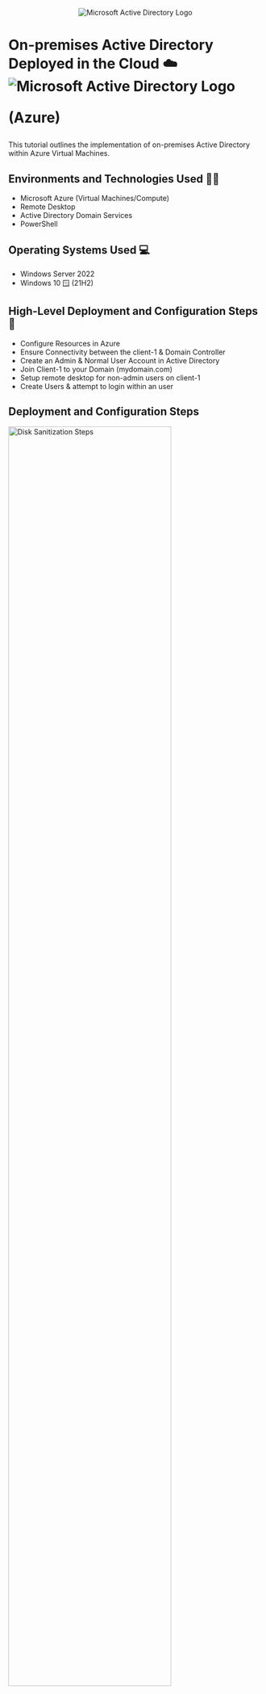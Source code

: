 <p align="center">
<img src="https://user-images.githubusercontent.com/123595654/219353683-95266159-08a0-4165-a5ed-cb9487a0670a.gif" alt="Microsoft Active Directory Logo"/>
</p>

<h1>On-premises Active Directory Deployed in the Cloud ☁️  

<img src="https://user-images.githubusercontent.com/123595654/219356229-2859fb38-37ec-4593-9705-9cd05bcc8a53.gif" alt="Microsoft Active Directory Logo"/>
</p>

(Azure)</h1>
This tutorial outlines the implementation of on-premises Active Directory within Azure Virtual Machines.<br />


<h2>Environments and Technologies Used 🧑‍💻</h2>

- Microsoft Azure (Virtual Machines/Compute)
- Remote Desktop
- Active Directory Domain Services
- PowerShell

<h2>Operating Systems Used  💻 </h2>

- Windows Server 2022
- Windows 10 🪟 (21H2)

<h2>High-Level Deployment and Configuration Steps 📝</h2>

- Configure Resources in Azure 
- Ensure Connectivity between the client-1 & Domain Controller 
- Create an Admin & Normal User Account in Active Directory 
- Join Client-1 to your Domain (mydomain.com)
- Setup remote desktop for non-admin users on client-1
- Create Users & attempt to login within an user 

<h2>Deployment and Configuration Steps</h2>

<p>
<img src="https://i.imgur.com/yyQUwSx.png" height="80%" width="80%" alt="Disk Sanitization Steps"/>
</p>
<p>
Configure Resources in Azure 

Create two VMs inside of Azure, One named the Domain Controller or (DC-1) operating on (Windows Server 2022) & the other virtual machine named, “Client-1” operating on (Windows 10). 

By doing this we will first create a resource group. Scroll upwards to the, "create resource group" tab or simply type it in the search bar. Once created, name the resource group, review it, and finalize it. When done scroll to, "create a virtual machine." Next, create the virtual machine and name it, "DC-1." Click the, "Plus" (+) button under, "Virtual machines" and fill out any information regarding the VM. Make sure the VM has the same region created with the resource group. Afterwards, create a login and password for the VM to further access that VM on a Remote Desktop. Once done, review and finalize the VM. Subsequently, repeat the process above and create another VM named, "Client-1." All VMs & resource groups should be under the same region and have the same defaulted vnet in their configurations. 

<img src="https://i.imgur.com/mVEFFjn.png" height="80%" width="80%" alt="Disk Sanitization Steps"/>

- Set Domain Controller's NIC Private IP address from dynamic to static. 

By doing this, type in virtual machines in the search bar and click on the domain controller VM. Scroll to networking on the left column & click it. Once it opens, press on the blue highlighted link next to the, "Network interface." Scroll to the left column under, "settings" and hit the, "IP configurations" tab. When it opens, scroll down and click the selected name of the IP. As soon as it opens, change the assignment from, "Dynamic" to "static" and press the save logo on top. 
</p>
<br />

<p>
<img src="https://i.imgur.com/7zCkC0T.png" height="80%" width="80%" alt="Disk Sanitization Steps"/>
</p>
<p>
Ensure Connectivity between the client-1 & Domain Controller

- Login to Client-1 with Remote Desktop and ping DC-1’s private IP address with ping -t <ip address> (perpetual ping)

By doing this we will get the public IP address from Client-1, copy and paste the IP address into the remote desktop application, and sign in. Do the same process for DC-1. Once logged into both remote desktops, navigate back to azure and copy the private IP address for DC-1. Once DC-1’s private IP address is copied, log into client-1’s remote desktop and open the command prompt. Once opened, ping the domain controller's private IP, resulting in (Ping -t (DC-1 PRIVATE IP)). After you press enter, you should receive a time-out message. This, “Time-out” message is due to the Domain controller's firewalls blocking the “ICMP” traffic. 


<img src="https://i.imgur.com/JfuKIrc.png" height="80%" width="80%" alt="Disk Sanitization Steps"/>

- Login to the Domain Controller and enable ICMPv4 on the local windows Firewall
 
We will go to the Domain controller's public IP address and copy it. Once copied, go into the remote desktop and log in with your credentials. Once you are signed in to DC-1’s desktop, click the windows icon at the bottom left or the start button and search wf.msc (Windows Defender Firewall). Once searched, open it and head to “inbound rules” located in the left column. Scan and find the category that falls under the protocol column. When you find the column scroll down until you locate ICMPv4. Verify it instates the name, “Core Networking Diagnostics-ICMP Echo Request”. After you locate it, enable both rows of “ICMP Echo Requests”. 


<img src="https://i.imgur.com/gJoKozF.png" height="80%" width="80%" alt="Disk Sanitization Steps"/>

- Check back at Client-1's Remote Desk Top to see the ping succeed

Once both of the “Core Network Diagnostics-ICMP Echo Requests” are enabled, check Client-1’s command prompt. The Domain controller's or (DC-1’s) reply sequence has ceased to timed out and has allowed the ICMP traffic to come through the firewalls. 

Type in control C to stop the (Ping -t) from continuing. In conclusion, now that DC-1’s firewalls are allowing the ICMP traffic to proceed, there can be communication between Client-1 and the domain controller. 

</p>
<br />

<p>
<img src="https://i.imgur.com/DJmEXEB.png" height="80%" width="80%" alt="Disk Sanitization Steps"/>
</p>
<p>
- Create an Admin & Normal User Account in Active Directory 

Open the Active Directory Users and Computers console. You can do this by clicking on the Start button, selecting Administrative Tools, and then selecting Active Directory Users and Computers.

Navigate to the container where you want to create the user accounts. This is typically the Users container in the domain.

Right-click on the container and select New -> User. This will open the New Object - User wizard.

In the first screen of the wizard, enter the user's first name, last name, and username. You can also enter a display name, which is what will appear in the Global Address List.

In the second screen of the wizard, enter and confirm a password for the user.
In the third screen of the wizard, select the user's group membership. For an admin account, you will want to add the user to the Domain Admins group. For a normal user account, you can add the user to any appropriate groups based on their role.
Click Next to review your selections, and then click Finish to create the user account. Once you've created the user accounts, you can set additional properties and configure any necessary permissions for the accounts. It's also important to regularly review user accounts and adjust their group membership and permissions as needed to maintain security and compliance.
</p>
<br />


<p>
<img src="https://i.imgur.com/DJmEXEB.png" height="80%" width="80%" alt="Disk Sanitization Steps"/>
</p>
<p>
Join Client-1 to your Domain (mydomain.com)

To join a client computer to a domain (in this example, "mydomain.com"), follow these steps:

Log in to the client computer (Client-1) using an administrator account.

Open the Control Panel and navigate to System and Security -> System.

Click on "Change settings" next to "Computer name, domain, and workgroup settings".

Click "Change" next to "To rename this computer or change its domain or workgroup".

Select the "Domain" option and enter the name of your domain (in this example, "mydomain.com"). Click "OK".

Enter the credentials of a user account with permission to join a computer to the domain. This is typically a domain administrator account.

Click "OK" to confirm the domain change and restart the computer when prompted.

After the computer restarts, log in using an account from the domain (in this example, "mydomain.com").

Once the client computer (Client-1) is joined to the domain, you can configure various domain policies, manage user accounts and permissions, and perform other domain-related tasks from the domain controller or other administrative workstations. It's important to ensure that the client computer is properly secured and updated with the latest patches and antivirus software before joining it to the domain to minimize security risks.
</p>
<br />


<p>
<img src="https://i.imgur.com/DJmEXEB.png" height="80%" width="80%" alt="Disk Sanitization Steps"/>
</p>
<p>
Setup Remote Desktop for non-admin users on client-1

To set up Remote Desktop for non-admin users on Client-1, follow these steps:

Log in to Client-1 using an administrator account.

Open the Control Panel and navigate to System and Security -> System.

Click on "Remote settings" on the left-hand side of the screen.

In the "Remote" tab, select "Allow remote connections to this computer" and choose the appropriate option for your network security.

Click on "Select Users".

Click on "Add" to add a new user account.

Type the name of the non-admin user you want to grant remote access to and click "OK".

Choose the appropriate option for the user's remote access permissions, either "Full Control" or "Remote Desktop Users".

Click "OK" to confirm the user's remote access permissions.

Close the Remote Desktop settings and log out of the administrator account.

After completing these steps, the non-admin user should be able to connect to Client-1 via Remote Desktop using their own credentials. Note that the non-admin user may need to install the Remote Desktop client software on their own computer if it's not already installed. Additionally, it's important to ensure that the non-admin user's account is properly secured and has the necessary permissions to perform remote tasks on Client-1 to minimize security risks.
</p>
<br />

<p>
<img src="https://i.imgur.com/DJmEXEB.png" height="80%" width="80%" alt="Disk Sanitization Steps"/>
</p>
<p>
Create additional Users & attempt to log into Client-1 with one of the users 

To create additional users and attempt to log into Client-1 with one of the users, follow these steps:

Log in to Client-1 using an administrator account.

Open the Control Panel and navigate to User Accounts -> Manage another account.

Click on "Add a new user in PC settings".

Enter the new user's email address or phone number and click "Next".

Choose whether to create a Microsoft account or a local account for the new user. If you choose to create a Microsoft account, the user will need to sign up for a Microsoft account if they don't already have one. If you choose to create a local account, you will need to set a username and password for the user.

Click "Finish" to create the new user account.

To log in to Client-1 with the new user account, log out of the administrator account and click on the "Other user" button on the login screen.

Enter the username and password for the new user account and click "Sign in".

If the login is successful, the new user account should be able to access the desktop and applications on Client-1.

Repeat steps 3-6 to create additional users as needed. It's important to ensure that each user account is properly secured and has the appropriate permissions to access the resources they need on Client-1.
</p>
<br />
